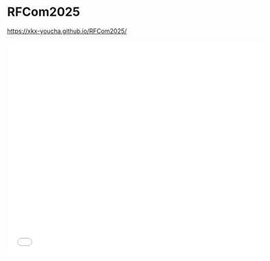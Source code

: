 # RFCom2025

https://xkx-youcha.github.io/RFCom2025/

<embed src="./assets/RFCom2025-v1.pdf" width="600" height="500" type="application/pdf">